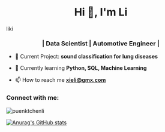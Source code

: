 <h1 align="center">Hi 👋, I'm Li</h1>
<a href="https://linkedin.com/in/likirsamer" target="blank"><img align="center" src="https://raw.githubusercontent.com/rahuldkjain/github-profile-readme-generator/master/src/images/icons/Social/linked-in-alt.svg" alt="likirsamer" height="15" width="20" /></a>

<h3 align="center">  | Data Scientist | Automotive Engineer |</h3>

- 🔭 Current Project: **sound classification for lung diseases**
- 🌱 Currently learning **Python, SQL, Machine Learning**

- 📫 How to reach me **xieli@gmx.com**

<h3 align="left">Connect with me:</h3>
<p align="left">



<p><img align="center" src="https://github-readme-streak-stats.herokuapp.com/?user=puenktchenli&" alt="puenktchenli" /></p>

[![Anurag's GitHub stats](https://github-readme-stats.vercel.app/api?username=puenktchenli)](https://github.com/anuraghazra/github-readme-stats)
